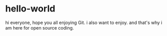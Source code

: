 # hello-world
hi everyone,
hope you all enjoying Git.
i also want to enjoy.
and that's why i am here for open source coding.
